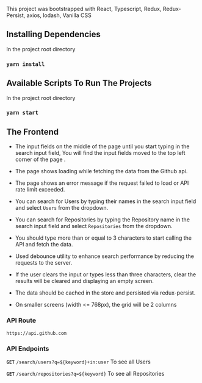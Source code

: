 This project was bootstrapped with React, Typescript, Redux, Redux-Persist, axios, lodash, Vanilla CSS

## Installing Dependencies

In the project root directory

### `yarn install`

## Available Scripts To Run The Projects

In the project root directory

### `yarn start`

## The Frontend

* The input fields on the middle of the page until you start typing in the search input field, You will find the input fields moved to the top left corner of the page .<br />

* The page shows loading while fetching the data from the Github api.<br />

* The page shows an error message if the request failed to load or API rate limit exceeded.<br />

* You can search for Users by typing their names in the search input field and select `Users` from the dropdown.<br />

* You can search for Repositories by typing the Repository name in the search input field and select `Repositories` from the dropdown.<br />

* You should type more than or equal to 3 characters to start calling the API and fetch the data.<br />

* Used debounce utility to enhance search performance by reducing the requests to the server.<br />

* If the user clears the input or types less than three characters, clear the results will be cleared and displaying an empty screen. <br />

* The data should be cached in the store and persisted via redux-persist.<br />

* On smaller screens (width <= 768px), the grid will be 2 columns<br />

### API Route

`https://api.github.com`

### API Endpoints

**`GET`** `/search/users?q=${keyword}+in:user`
To see all Users<br />

**`GET`** `/search/repositories?q=${keyword}`
To see all Repositories<br />
